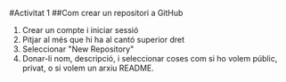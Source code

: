 #Activitat 1
##Com crear un repositori a GitHub
1. Crear un compte i iniciar sessió
2. Pitjar al més que hi ha al cantó superior dret
3. Seleccionar "New Repository"
4. Donar-li nom, descripció, i seleccionar coses com si ho volem públic, privat, o si volem un arxiu README.
